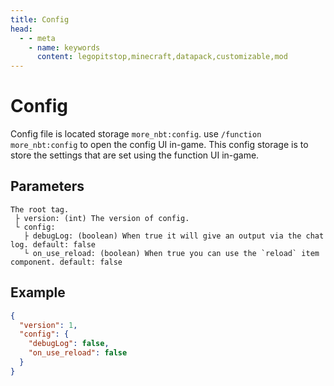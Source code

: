 ```yaml
---
title: Config
head:
  - - meta
    - name: keywords
      content: legopitstop,minecraft,datapack,customizable,mod
---
```


# Config

Config file is located storage `more_nbt:config`. use `/function more_nbt:config` to open the config UI in-game. This config storage is to store the settings that are set using the function UI in-game.

## Parameters

```
The root tag.
 ├ version: (int) The version of config.
 └ config:
   ├ debugLog: (boolean) When true it will give an output via the chat log. default: false
   └ on_use_reload: (boolean) When true you can use the `reload` item component. default: false
```

## Example

```json
{
  "version": 1,
  "config": {
    "debugLog": false,
    "on_use_reload": false
  }
}
```
